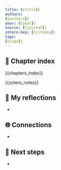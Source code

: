 ```yaml
---
title: {{title}}
authors:
{{authors}}
year: {{year}}
source: {{journal}}
zotero-key: {{citekey}}
tags:
{{tags}}
---
```


## 📘 Chapter index

{{chapters_index}}

{{zotero_notes}}

## 📝 My reflections
- 

## 🌐 Connections
- 

## 🧭 Next steps
- 

